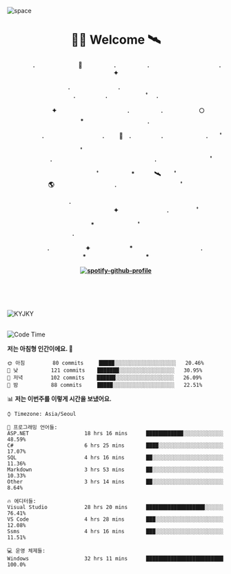 ![space](https://user-images.githubusercontent.com/93513959/153272999-db6423b1-a80f-4b72-bf4c-7be2c9d6d328.png)



<h1 align="center">👨‍🚀 Welcome  🛰︎</h1>
<h4 align='center'>
<p align="center">　　　　.　　　　　　  　🌠　　　   　. 　　　　　.　　　　　　　　　　　  . 　　　 　       ✦     </p>
<p align="center">.　　　　　　　　.　　  　　　　  　 　　　　　　　　　　　.　　　　　.　　　　   　 ﾟ             　.        </p>
<p align="center">　　　　✦　　　　　  　　　　    　. 　　　　　.　　　　　　🌕　*　　　　　　　　　　  . 　　　 　            </p>
<p align="center">　　  　         　　. 　　　　   　 　　　.     　   　🚀　.　　　　　.　　　   　　　 .             　 ﾟ   </p>
<p align="center">　　ﾟ　　　　　　　　  　　　　   　 　　　　.　　　　　　　　　　　　　　　　　.   　　　            　  　　　ﾟ</p>
<p align="center"> 　　　　　　　ﾟ　　　 　　*　　   🛰︎　 　ﾟ　　　　🌎　　　　　　　　　　.　　　　　　　   　　  ﾟ          　   </p>
<p align="center">.　　　　　　　　　　  　　　　   　 　　　　　　　　　　　　 ✦　　　　　　　　.　   　　             ﾟ　  　　   </p>
<p align="center">　　　*　　　　　　  　ﾟ　　   　 　　　　.　　　　　　　　　　　　　　　　   　　            　  　　            </p>
<p align="center">　　　.　　　　　　✦  　　　　　   *　 　　　　　　　　　　.　　　　　　　*　　　　　   　              　  　*　  </p>

[![spotify-github-profile](https://spotify-github-profile.vercel.app/api/view?uid=316vepr7x7ia45xvcuqyysvtmpfe&cover_image=true&theme=novatorem&bar_color=37bac3&bar_color_cover=false)](https://spotify-github-profile.vercel.app/api/view?uid=316vepr7x7ia45xvcuqyysvtmpfe&redirect=true)

</h4>

<br>
<br>
<br>

<p align="left"><img src="https://github-readme-stats.vercel.app/api/top-langs?username=KYJKY&show_icons=true&locale=en&layout=compact&theme=radical" alt="KYJKY" />
<!--<img src="https://github-readme-stats.vercel.app/api?username=KYJKY&show_icons=true&locale=en&theme=radical" alt="KYJKY" />--> <br><br></p>

<!--START_SECTION:waka-->
![Code Time](http://img.shields.io/badge/Code%20Time-0%20secs-blue)

**저는 아침형 인간이에요. 🐤** 

```text
🌞 아침         80 commits     █████░░░░░░░░░░░░░░░░░░░░   20.46% 
🌆 낮　         121 commits    ███████░░░░░░░░░░░░░░░░░░   30.95% 
🌃 저녁         102 commits    ██████░░░░░░░░░░░░░░░░░░░   26.09% 
🌙 밤　         88 commits     █████░░░░░░░░░░░░░░░░░░░░   22.51%

```


📊 **저는 이번주를 이렇게 시간을 보냈어요.** 

```text
⌚︎ Timezone: Asia/Seoul

💬 프로그래밍 언어들: 
ASP.NET                  18 hrs 16 mins      ████████████░░░░░░░░░░░░░   48.59% 
C#                       6 hrs 25 mins       ████░░░░░░░░░░░░░░░░░░░░░   17.07% 
SQL                      4 hrs 16 mins       ██░░░░░░░░░░░░░░░░░░░░░░░   11.36% 
Markdown                 3 hrs 53 mins       ██░░░░░░░░░░░░░░░░░░░░░░░   10.33% 
Other                    3 hrs 14 mins       ██░░░░░░░░░░░░░░░░░░░░░░░   8.64%

🔥 에디터들: 
Visual Studio            28 hrs 20 mins      ███████████████████░░░░░░   76.41% 
VS Code                  4 hrs 28 mins       ███░░░░░░░░░░░░░░░░░░░░░░   12.08% 
Ssms                     4 hrs 16 mins       ███░░░░░░░░░░░░░░░░░░░░░░   11.51%

💻 운영 체제들: 
Windows                  32 hrs 11 mins      █████████████████████████   100.0%

```


<!--END_SECTION:waka-->

